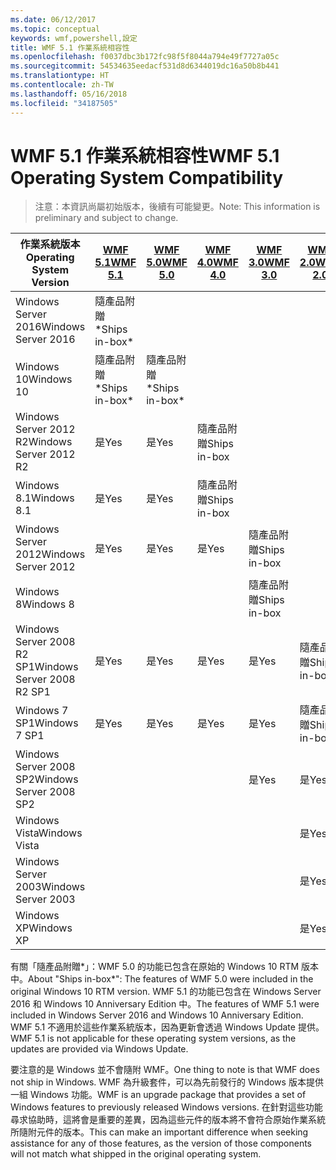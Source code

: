 ```yaml
---
ms.date: 06/12/2017
ms.topic: conceptual
keywords: wmf,powershell,設定
title: WMF 5.1 作業系統相容性
ms.openlocfilehash: f0037dbc3b172fc98f5f8044a794e49f7727a05c
ms.sourcegitcommit: 54534635eedacf531d8d6344019dc16a50b8b441
ms.translationtype: HT
ms.contentlocale: zh-TW
ms.lasthandoff: 05/16/2018
ms.locfileid: "34187505"
---
```

# <a name="wmf-51-operating-system-compatibility"></a><span data-ttu-id="f43e1-103">WMF 5.1 作業系統相容性</span><span class="sxs-lookup"><span data-stu-id="f43e1-103">WMF 5.1 Operating System Compatibility</span></span> #

> <span data-ttu-id="f43e1-104">注意：本資訊尚屬初始版本，後續有可能變更。</span><span class="sxs-lookup"><span data-stu-id="f43e1-104">Note: This information is preliminary and subject to change.</span></span>

| <span data-ttu-id="f43e1-105">作業系統版本</span><span class="sxs-lookup"><span data-stu-id="f43e1-105">Operating System Version</span></span> | [<span data-ttu-id="f43e1-106">WMF 5.1</span><span class="sxs-lookup"><span data-stu-id="f43e1-106">WMF 5.1</span></span>](https://aka.ms/wmf51download) | [<span data-ttu-id="f43e1-107">WMF 5.0</span><span class="sxs-lookup"><span data-stu-id="f43e1-107">WMF 5.0</span></span>](https://aka.ms/wmf5download) | [<span data-ttu-id="f43e1-108">WMF 4.0</span><span class="sxs-lookup"><span data-stu-id="f43e1-108">WMF 4.0</span></span>](https://aka.ms/wmf4download) |  [<span data-ttu-id="f43e1-109">WMF 3.0</span><span class="sxs-lookup"><span data-stu-id="f43e1-109">WMF 3.0</span></span>](https://aka.ms/wmf3download) | [<span data-ttu-id="f43e1-110">WMF 2.0</span><span class="sxs-lookup"><span data-stu-id="f43e1-110">WMF 2.0</span></span>](https://aka.ms/wmf2download) |
| ------------------------ | ----------- | ----------- | ----------- | ------------ |  ------------- |
| <span data-ttu-id="f43e1-111">Windows Server 2016</span><span class="sxs-lookup"><span data-stu-id="f43e1-111">Windows Server 2016</span></span> | <span data-ttu-id="f43e1-112">隨產品附贈\*</span><span class="sxs-lookup"><span data-stu-id="f43e1-112">Ships in-box\*</span></span> |  |  |  |  |
| <span data-ttu-id="f43e1-113">Windows 10</span><span class="sxs-lookup"><span data-stu-id="f43e1-113">Windows 10</span></span> | <span data-ttu-id="f43e1-114">隨產品附贈\*</span><span class="sxs-lookup"><span data-stu-id="f43e1-114">Ships in-box\*</span></span> | <span data-ttu-id="f43e1-115">隨產品附贈\*</span><span class="sxs-lookup"><span data-stu-id="f43e1-115">Ships in-box\*</span></span>  | | | |
| <span data-ttu-id="f43e1-116">Windows Server 2012 R2</span><span class="sxs-lookup"><span data-stu-id="f43e1-116">Windows Server 2012 R2</span></span>| <span data-ttu-id="f43e1-117">是</span><span class="sxs-lookup"><span data-stu-id="f43e1-117">Yes</span></span> | <span data-ttu-id="f43e1-118">是</span><span class="sxs-lookup"><span data-stu-id="f43e1-118">Yes</span></span> | <span data-ttu-id="f43e1-119">隨產品附贈</span><span class="sxs-lookup"><span data-stu-id="f43e1-119">Ships in-box</span></span> |  |  |
| <span data-ttu-id="f43e1-120">Windows 8.1</span><span class="sxs-lookup"><span data-stu-id="f43e1-120">Windows 8.1</span></span> | <span data-ttu-id="f43e1-121">是</span><span class="sxs-lookup"><span data-stu-id="f43e1-121">Yes</span></span> | <span data-ttu-id="f43e1-122">是</span><span class="sxs-lookup"><span data-stu-id="f43e1-122">Yes</span></span> |  <span data-ttu-id="f43e1-123">隨產品附贈</span><span class="sxs-lookup"><span data-stu-id="f43e1-123">Ships in-box</span></span> |  |  |
| <span data-ttu-id="f43e1-124">Windows Server 2012</span><span class="sxs-lookup"><span data-stu-id="f43e1-124">Windows Server 2012</span></span> | <span data-ttu-id="f43e1-125">是</span><span class="sxs-lookup"><span data-stu-id="f43e1-125">Yes</span></span> | <span data-ttu-id="f43e1-126">是</span><span class="sxs-lookup"><span data-stu-id="f43e1-126">Yes</span></span> | <span data-ttu-id="f43e1-127">是</span><span class="sxs-lookup"><span data-stu-id="f43e1-127">Yes</span></span> |  <span data-ttu-id="f43e1-128">隨產品附贈</span><span class="sxs-lookup"><span data-stu-id="f43e1-128">Ships in-box</span></span> | |
| <span data-ttu-id="f43e1-129">Windows 8</span><span class="sxs-lookup"><span data-stu-id="f43e1-129">Windows 8</span></span> |  |  |  | <span data-ttu-id="f43e1-130">隨產品附贈</span><span class="sxs-lookup"><span data-stu-id="f43e1-130">Ships in-box</span></span> | |
| <span data-ttu-id="f43e1-131">Windows Server 2008 R2 SP1</span><span class="sxs-lookup"><span data-stu-id="f43e1-131">Windows Server 2008 R2 SP1</span></span> | <span data-ttu-id="f43e1-132">是</span><span class="sxs-lookup"><span data-stu-id="f43e1-132">Yes</span></span> | <span data-ttu-id="f43e1-133">是</span><span class="sxs-lookup"><span data-stu-id="f43e1-133">Yes</span></span> | <span data-ttu-id="f43e1-134">是</span><span class="sxs-lookup"><span data-stu-id="f43e1-134">Yes</span></span> |  <span data-ttu-id="f43e1-135">是</span><span class="sxs-lookup"><span data-stu-id="f43e1-135">Yes</span></span>| <span data-ttu-id="f43e1-136">隨產品附贈</span><span class="sxs-lookup"><span data-stu-id="f43e1-136">Ships in-box</span></span> |
| <span data-ttu-id="f43e1-137">Windows 7 SP1</span><span class="sxs-lookup"><span data-stu-id="f43e1-137">Windows 7 SP1</span></span>  | <span data-ttu-id="f43e1-138">是</span><span class="sxs-lookup"><span data-stu-id="f43e1-138">Yes</span></span> | <span data-ttu-id="f43e1-139">是</span><span class="sxs-lookup"><span data-stu-id="f43e1-139">Yes</span></span> | <span data-ttu-id="f43e1-140">是</span><span class="sxs-lookup"><span data-stu-id="f43e1-140">Yes</span></span> | <span data-ttu-id="f43e1-141">是</span><span class="sxs-lookup"><span data-stu-id="f43e1-141">Yes</span></span> | <span data-ttu-id="f43e1-142">隨產品附贈</span><span class="sxs-lookup"><span data-stu-id="f43e1-142">Ships in-box</span></span> |
| <span data-ttu-id="f43e1-143">Windows Server 2008 SP2</span><span class="sxs-lookup"><span data-stu-id="f43e1-143">Windows Server 2008 SP2</span></span> | | | | <span data-ttu-id="f43e1-144">是</span><span class="sxs-lookup"><span data-stu-id="f43e1-144">Yes</span></span> | <span data-ttu-id="f43e1-145">是</span><span class="sxs-lookup"><span data-stu-id="f43e1-145">Yes</span></span> |
| <span data-ttu-id="f43e1-146">Windows Vista</span><span class="sxs-lookup"><span data-stu-id="f43e1-146">Windows Vista</span></span> | | | | | <span data-ttu-id="f43e1-147">是</span><span class="sxs-lookup"><span data-stu-id="f43e1-147">Yes</span></span> |
| <span data-ttu-id="f43e1-148">Windows Server 2003</span><span class="sxs-lookup"><span data-stu-id="f43e1-148">Windows Server 2003</span></span>| | | |  | <span data-ttu-id="f43e1-149">是</span><span class="sxs-lookup"><span data-stu-id="f43e1-149">Yes</span></span> |
| <span data-ttu-id="f43e1-150">Windows XP</span><span class="sxs-lookup"><span data-stu-id="f43e1-150">Windows XP</span></span> | | | |  | <span data-ttu-id="f43e1-151">是</span><span class="sxs-lookup"><span data-stu-id="f43e1-151">Yes</span></span> |


<span data-ttu-id="f43e1-152">有關「隨產品附贈\*」：WMF 5.0 的功能已包含在原始的 Windows 10 RTM 版本中。</span><span class="sxs-lookup"><span data-stu-id="f43e1-152">About "Ships in-box\*": The features of WMF 5.0 were included in the original Windows 10 RTM version.</span></span>
<span data-ttu-id="f43e1-153">WMF 5.1 的功能已包含在 Windows Server 2016 和 Windows 10 Anniversary Edition 中。</span><span class="sxs-lookup"><span data-stu-id="f43e1-153">The features of WMF 5.1 were included in Windows Server 2016 and Windows 10 Anniversary Edition.</span></span>
<span data-ttu-id="f43e1-154">WMF 5.1 不適用於這些作業系統版本，因為更新會透過 Windows Update 提供。</span><span class="sxs-lookup"><span data-stu-id="f43e1-154">WMF 5.1 is not applicable for these operating system versions, as the updates are provided via Windows Update.</span></span>


<span data-ttu-id="f43e1-155">要注意的是 Windows 並不會隨附 WMF。</span><span class="sxs-lookup"><span data-stu-id="f43e1-155">One thing to note is that WMF does not ship in Windows.</span></span>
<span data-ttu-id="f43e1-156">WMF 為升級套件，可以為先前發行的 Windows 版本提供一組 Windows 功能。</span><span class="sxs-lookup"><span data-stu-id="f43e1-156">WMF is an upgrade package that provides a set of Windows features to previously released Windows versions.</span></span>
<span data-ttu-id="f43e1-157">在針對這些功能尋求協助時，這將會是重要的差異，因為這些元件的版本將不會符合原始作業系統所隨附元件的版本。</span><span class="sxs-lookup"><span data-stu-id="f43e1-157">This can make an important difference when seeking assistance for any of those features, as the version of those components will not match what shipped in the original operating system.</span></span>
